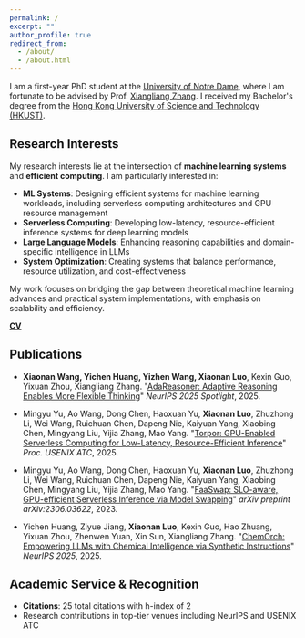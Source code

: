 ```yaml
---
permalink: /
excerpt: ""
author_profile: true
redirect_from: 
  - /about/
  - /about.html
---
```


I am a first-year PhD student at the [University of Notre Dame](https://www.nd.edu/), where I am fortunate to be advised by Prof. [Xiangliang Zhang](https://sites.nd.edu/xiangliang-zhang/). I received my Bachelor's degree from the [Hong Kong University of Science and Technology (HKUST)](https://hkust.edu.hk/).

## Research Interests

My research interests lie at the intersection of **machine learning systems** and **efficient computing**. I am particularly interested in:

- **ML Systems**: Designing efficient systems for machine learning workloads, including serverless computing architectures and GPU resource management
- **Serverless Computing**: Developing low-latency, resource-efficient inference systems for deep learning models
- **Large Language Models**: Enhancing reasoning capabilities and domain-specific intelligence in LLMs
- **System Optimization**: Creating systems that balance performance, resource utilization, and cost-effectiveness

My work focuses on bridging the gap between theoretical machine learning advances and practical system implementations, with emphasis on scalability and efficiency.

[**CV**](./files/LUO_Xiaonan_CV.pdf)

## Publications

- **Xiaonan Wang, Yichen Huang, Yizhen Wang, Xiaonan Luo**, Kexin Guo, Yixuan Zhou, Xiangliang Zhang. "[AdaReasoner: Adaptive Reasoning Enables More Flexible Thinking](https://scholar.google.com/citations?view_op=view_citation&hl=en&user=35otsO4AAAAJ&citation_for_view=35otsO4AAAAJ:9yKSN-GCB0IC)" _NeurIPS 2025 Spotlight_, 2025.

- Mingyu Yu, Ao Wang, Dong Chen, Haoxuan Yu, **Xiaonan Luo**, Zhuzhong Li, Wei Wang, Ruichuan Chen, Dapeng Nie, Kaiyuan Yang, Xiaobing Chen, Mingyang Liu, Yijia Zhang, Mao Yang. "[Torpor: GPU-Enabled Serverless Computing for Low-Latency, Resource-Efficient Inference](https://arxiv.org/abs/2306.03622)" _Proc. USENIX ATC_, 2025.

- Mingyu Yu, Ao Wang, Dong Chen, Haoxuan Yu, **Xiaonan Luo**, Zhuzhong Li, Wei Wang, Ruichuan Chen, Dapeng Nie, Kaiyuan Yang, Xiaobing Chen, Mingyang Liu, Yijia Zhang, Mao Yang. "[FaaSwap: SLO-aware, GPU-efficient Serverless Inference via Model Swapping](https://arxiv.org/abs/2306.03622)" _arXiv preprint arXiv:2306.03622_, 2023.

- Yichen Huang, Ziyue Jiang, **Xiaonan Luo**, Kexin Guo, Hao Zhuang, Yixuan Zhou, Zhenwen Yuan, Xin Sun, Xiangliang Zhang. "[ChemOrch: Empowering LLMs with Chemical Intelligence via Synthetic Instructions](https://scholar.google.com/citations?view_op=view_citation&hl=en&user=35otsO4AAAAJ&citation_for_view=35otsO4AAAAJ:qjMakFHDy7sC)" _NeurIPS 2025_, 2025.

## Academic Service & Recognition

- **Citations**: 25 total citations with h-index of 2
- Research contributions in top-tier venues including NeurIPS and USENIX ATC

<!-- ## Past Research Projects

- Designing a CXL-GPU Heterogeneous Memory-Tiered System for DLRM, Advisor: Prof. [Yufei Ding](https://picassolab.squarespace.com/yufei)
- Variance Reduction for Boundary Nodes Sampling (VR-BNS) for Full-Graph Training, Advisor: Prof. [Yingyan Lin](https://eiclab.scs.gatech.edu/pages/team.html)
- FaaSwap: SLO-Aware, GPU-Efficient Serverless Inference via Model Swapping, Advisor: Prof. [Wei Wang](http://www.cse.ust.hk/~weiwa/) -->
